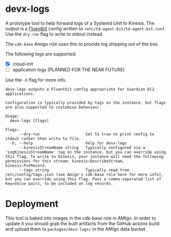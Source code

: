 # devx-logs

A prototype tool to help forward logs of a Systemd Unit to Kinesis. The output
is a [Fluentbit](https://docs.fluentbit.io/manual/) config written to
`/etc/td-agent-bit/td-agent-bit.conf`. Use the `dry-run` flag to write to stdout
instead.

The `cdk-base` Amigo role uses this to provide log shipping out of the box.

The following logs are supported:

* [x] cloud-init
* [ ] application logs (PLANNED FOR THE NEAR FUTURE)

Use the `-h` flag for more info.

```
devx-logs outputs a Fluentbit config appropriate for Guardian EC2 applications.

Configuration is typically provided by tags on the instance, but flags are also supported to customise behaviour.

Usage:
  devx-logs [flags]

Flags:
      --dry-run                    Set to true to print config to stdout rather than write to file.
  -h, --help                       help for devx-logs
      --kinesisStreamName string   Typically configured via a 'LogKinesisStreamName' tag on the instance, but you can override using this flag. To write to Kinesis, your instance will need the following permissions for this stream: kinesis:DescribeStream, kinesis:PutRecord.
      --tags string                Typically read from /etc/config/tags.json (see Amigo's cdk-base role here for more info), but you can override using this flag. Pass a comma-separated list of Key=Value pairs, to be included on log records.
```

# Deployment

This tool is baked into images in the cdk-base role in AMIgo. In order to update
it you should grab the built artifacts from the GitHub actions build and upload
them to `packages/devx-logs/` in the AMIgo data bucket.

